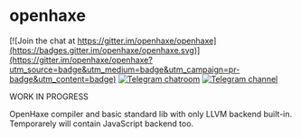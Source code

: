 # openhaxe

[![Join the chat at https://gitter.im/openhaxe/openhaxe](https://badges.gitter.im/openhaxe/openhaxe.svg)](https://gitter.im/openhaxe/openhaxe?utm_source=badge&utm_medium=badge&utm_campaign=pr-badge&utm_content=badge)
[![Telegram chatroom](https://patrolavia.github.io/telegram-badge/chat.png)](https://telegram.me/openhaxe_talk)
[![Telegram channel](https://patrolavia.github.io/telegram-badge/follow.png)](https://telegram.me/openhaxe_news)

WORK IN PROGRESS

OpenHaxe compiler and basic standard lib with only LLVM backend built-in. Temporarely will contain JavaScript backend too.
